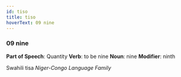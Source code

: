 ```yaml
---
id: tiso
title: tiso
hoverText: 09 nine
---
```


### 09 nine

**Part of Speech**: Quantity
**Verb**: to be nine
**Noun**: nine
**Modifier**: ninth

Swahili tisa 
*Niger-Congo Language Family*